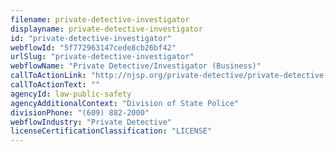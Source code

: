 ```yaml
---
filename: private-detective-investigator
displayname: private-detective-investigator
id: "private-detective-investigator"
webflowId: "5f772963147cede8cb26bf42"
urlSlug: "private-detective-investigator"
webflowName: "Private Detective/Investigator (Business)"
callToActionLink: "http://njsp.org/private-detective/private-detective-rules.shtml"
callToActionText: ""
agencyId: law-public-safety
agencyAdditionalContext: "Division of State Police"
divisionPhone: "(609) 882-2000"
webflowIndustry: "Private Detective"
licenseCertificationClassification: "LICENSE"
---
```

